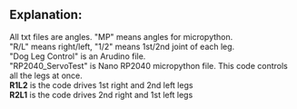 ## Explanation:  

All txt files are angles. "MP" means angles for micropython.   
"R/L" means right/left, "1/2" means 1st/2nd joint of each leg.   
"Dog Leg Control" is an Arudino file.   
"RP2040_ServoTest" is Nano RP2040 micropython file. This code controls all the legs at once.   
**R1L2** is the code drives 1st right and 2nd left legs   
**R2L1** is the code drives 2nd right and 1st left legs
